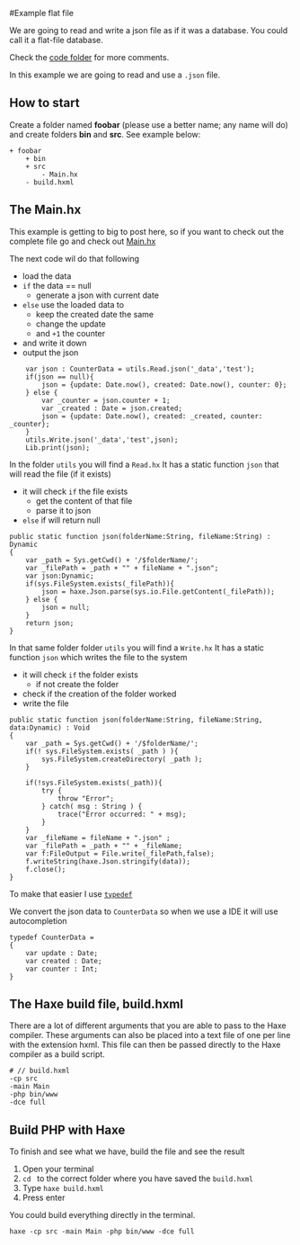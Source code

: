 #Example flat file

We are going to read and write a json file as if it was a database.
You could call it a flat-file database.

Check the [code folder](https://github.com/MatthijsKamstra/haxephp/tree/master/09flatfile/code) for more comments.

In this example we are going to read and use a `.json` file.



## How to start

Create a folder named **foobar** (please use a better name; any name will do) and create folders **bin** and **src**.
See example below:

```
+ foobar
	+ bin
	+ src
		- Main.hx
	- build.hxml
```



## The Main.hx

This example is getting to big to post here, so if you want to check out the complete file go and check out [Main.hx](https://github.com/MatthijsKamstra/haxephp/tree/master/09flatfile/code/Main.hx)


The next code wil do that following

- load the data
- `if` the data == null
	- generate a json with current date
- `else` use the loaded data to
	- keep the created date the same
	- change the update
	- and `+1` the counter
- and write it down
- output the json

```
	var json : CounterData = utils.Read.json('_data','test');
	if(json == null){
		json = {update: Date.now(), created: Date.now(), counter: 0};
	} else {
		var _counter = json.counter + 1;
		var _created : Date = json.created;
		json = {update: Date.now(), created: _created, counter: _counter};
	}
	utils.Write.json('_data','test',json);
	Lib.print(json);
```

In the folder `utils` you will find a `Read.hx`
It has a static function `json` that will read the file (if it exists)

- it will check `if` the file exists
	- get the content of that file
	- parse it to json
- `else` if will return null

```
public static function json(folderName:String, fileName:String) : Dynamic
{
	var _path = Sys.getCwd() + '/$folderName/';
	var _filePath = _path + "" + fileName + ".json";
	var json:Dynamic;
	if(sys.FileSystem.exists(_filePath)){
		json = haxe.Json.parse(sys.io.File.getContent(_filePath));
	} else {
		json = null;
	}
	return json;
}
```

In that same folder folder `utils` you will find a `Write.hx`
It has a static function `json` which writes the file to the system

- it will check `if` the folder exists
	- if not create the folder
- check if the creation of the folder worked
- write the file

```
public static function json(folderName:String, fileName:String, data:Dynamic) : Void
{
	var _path = Sys.getCwd() + '/$folderName/';
	if(! sys.FileSystem.exists( _path ) ){
		sys.FileSystem.createDirectory( _path );
	}

	if(!sys.FileSystem.exists(_path)){
	 	try {
			throw "Error";
		} catch( msg : String ) {
			trace("Error occurred: " + msg);
		}
	}
	var _fileName = fileName + ".json" ;
	var _filePath = _path + "" + _fileName;
    var f:FileOutput = File.write(_filePath,false);
    f.writeString(haxe.Json.stringify(data));
    f.close();
}
```

To make that easier I use [`typedef`](http://haxe.org/manual/type-system-typedef.html)

We convert the json data to `CounterData` so when we use a IDE it will use autocompletion

```
typedef CounterData =
{
	var update : Date;
	var created : Date;
	var counter : Int;
}

```


## The Haxe build file, build.hxml

There are a lot of different arguments that you are able to pass to the Haxe compiler.
These arguments can also be placed into a text file of one per line with the extension hxml. This file can then be passed directly to the Haxe compiler as a build script.

```
# // build.hxml
-cp src
-main Main
-php bin/www
-dce full
```


## Build PHP with Haxe

To finish and see what we have, build the file and see the result

1. Open your terminal
2. `cd ` to the correct folder where you have saved the `build.hxml`
3. Type `haxe build.hxml`
4. Press enter


You could build everything directly in the terminal.

```
haxe -cp src -main Main -php bin/www -dce full
```



